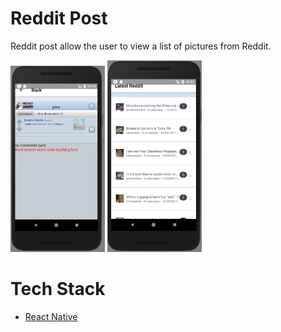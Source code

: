 # Reddit Post

Reddit post allow the user to view a list of pictures from Reddit.


<img src="./images/pic1.png" width="30%" />

<img src="./images/pic2.png" width="30%" />


# Tech Stack

* [React Native](https://facebook.github.io/react-native/)
